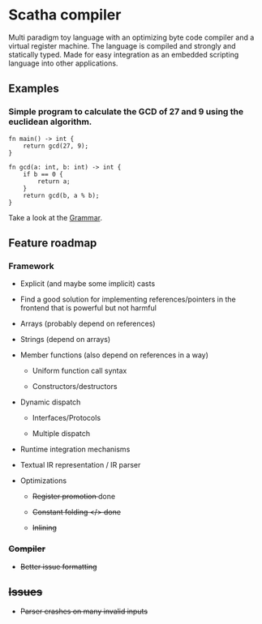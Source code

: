 # Scatha compiler

Multi paradigm toy language with an optimizing byte code compiler and a virtual register machine.
The language is compiled and strongly and statically typed. 
Made for easy integration as an embedded scripting language into other applications. 

## Examples
### Simple program to calculate the GCD of 27 and 9 using the euclidean algorithm. 
    fn main() -> int {
        return gcd(27, 9);
    }
    
    fn gcd(a: int, b: int) -> int {
        if b == 0 {
            return a;        
        }
        return gcd(b, a % b);
    }
    
Take a look at the [Grammar](docs/Grammar.md).

## Feature roadmap

### Framework

- Explicit (and maybe some implicit) casts

- Find a good solution for implementing references/pointers in the frontend that is powerful but not harmful 

- Arrays (probably depend on references)

- Strings (depend on arrays)

- Member functions (also depend on references in a way)

    - Uniform function call syntax
    
    - Constructors/destructors

- Dynamic dispatch
    
    - Interfaces/Protocols
    
    - Multiple dispatch

- Runtime integration mechanisms

- Textual IR representation / IR parser

- Optimizations

    - <s> Register promotion </s> done
    
    - <s> Constant folding </> done
    
    - Inlining

### Compiler

- Better issue formatting

## Issues

- Parser crashes on many invalid inputs

